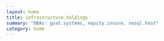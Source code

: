 ```yaml
---
layout: home
title: infrastructure.holdings
summary: "DBAs: goat.systems, equity.insure, nosql.host"
category: home
---
```

